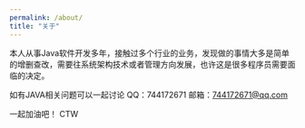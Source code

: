 ```yaml
---
permalink: /about/
title: "关于"
---
```


本人从事Java软件开发多年，接触过多个行业的业务，发现做的事情大多是简单的增删查改，需要往系统架构技术或者管理方向发展，也许这是很多程序员需要面临的决定。

如有JAVA相关问题可以一起讨论 QQ：744172671 邮箱：744172671@qq.com

一起加油吧！ CTW
